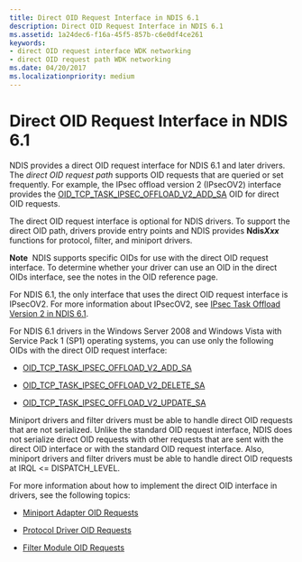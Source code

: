 ```yaml
---
title: Direct OID Request Interface in NDIS 6.1
description: Direct OID Request Interface in NDIS 6.1
ms.assetid: 1a24dec6-f16a-45f5-857b-c6e0df4ce261
keywords:
- direct OID request interface WDK networking
- direct OID request path WDK networking
ms.date: 04/20/2017
ms.localizationpriority: medium
---
```


# Direct OID Request Interface in NDIS 6.1





NDIS provides a direct OID request interface for NDIS 6.1 and later drivers. The *direct OID request path* supports OID requests that are queried or set frequently. For example, the IPsec offload version 2 (IPsecOV2) interface provides the [OID\_TCP\_TASK\_IPSEC\_OFFLOAD\_V2\_ADD\_SA](./oid-tcp-task-ipsec-offload-v2-add-sa.md) OID for direct OID requests.

The direct OID request interface is optional for NDIS drivers. To support the direct OID path, drivers provide entry points and NDIS provides **Ndis*Xxx*** functions for protocol, filter, and miniport drivers.

**Note**  NDIS supports specific OIDs for use with the direct OID request interface. To determine whether your driver can use an OID in the direct OIDs interface, see the notes in the OID reference page.

 

For NDIS 6.1, the only interface that uses the direct OID request interface is IPsecOV2. For more information about IPsecOV2, see [IPsec Task Offload Version 2 in NDIS 6.1](ipsec-task-offload-version-2-in-ndis-6-1.md).

For NDIS 6.1 drivers in the Windows Server 2008 and Windows Vista with Service Pack 1 (SP1) operating systems, you can use only the following OIDs with the direct OID request interface:

-   [OID\_TCP\_TASK\_IPSEC\_OFFLOAD\_V2\_ADD\_SA](./oid-tcp-task-ipsec-offload-v2-add-sa.md)

-   [OID\_TCP\_TASK\_IPSEC\_OFFLOAD\_V2\_DELETE\_SA](./oid-tcp-task-ipsec-offload-v2-delete-sa.md)

-   [OID\_TCP\_TASK\_IPSEC\_OFFLOAD\_V2\_UPDATE\_SA](./oid-tcp-task-ipsec-offload-v2-update-sa.md)

Miniport drivers and filter drivers must be able to handle direct OID requests that are not serialized. Unlike the standard OID request interface, NDIS does not serialize direct OID requests with other requests that are sent with the direct OID interface or with the standard OID request interface. Also, miniport drivers and filter drivers must be able to handle direct OID requests at IRQL &lt;= DISPATCH\_LEVEL.

For more information about how to implement the direct OID interface in drivers, see the following topics:

-   [Miniport Adapter OID Requests](miniport-adapter-oid-requests.md)

-   [Protocol Driver OID Requests](protocol-driver-oid-requests.md)

-   [Filter Module OID Requests](filter-module-oid-requests.md)

 

